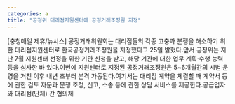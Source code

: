 ```yaml
---
categories: a
title: "공정위 대리점지원센터에 공정거래조정원 지정"
---
```

[충청매일 제휴/뉴시스] 공정거래위원회는 대리점들의 각종 고충과 분쟁을 해소하기 위한 대리점지원센터로 한국공정거래조정원을 지정했다고 25일 밝혔다.앞서 공정위는 지난 7월 지원센터 선정을 위한 기관 신청을 받고, 해당 기관에 대한 업무 계획·수행 능력 등을 심사한 바 있다.이번에 지원센터로 지정된 공정거래조정원은 5~6개월간의 시범 운영을 거친 이후 내년 초부터 본격 가동된다.여기서는 대리점 계약을 체결할 때 계약서 등에 관한 검토 자문과 분쟁 조정, 신고, 소송 등에 관한 상담 서비스를 제공한다.공급업자와 대리점(단체) 간 협의체